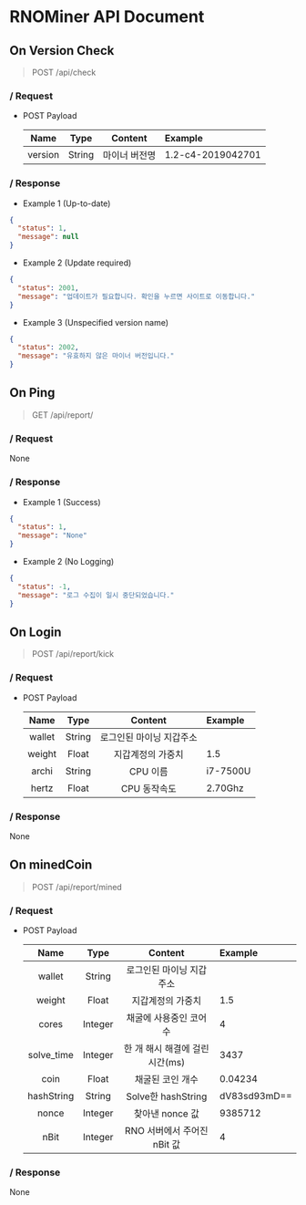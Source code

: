 # RNOMiner API Document

## On Version Check
> POST /api/check

### / Request
- POST Payload

    | Name | Type | Content | Example |
    |:----:|:----:|:-------:|:--------|
    | version | String | 마이너 버전명 | 1.2-c4-2019042701 |

### / Response
- Example 1 (Up-to-date)
```json
{
  "status": 1,
  "message": null
}
```

- Example 2 (Update required)
```json
{
  "status": 2001,
  "message": "업데이트가 필요합니다. 확인을 누르면 사이트로 이동합니다."
}
```

- Example 3 (Unspecified version name)
```json
{
  "status": 2002,
  "message": "유효하지 않은 마이너 버전입니다."
}
```

## On Ping
> GET /api/report/

### / Request
None

### / Response
- Example 1  (Success)
```json
{
  "status": 1,
  "message": "None"
}
```

- Example 2 (No Logging)
```json
{
  "status": -1,
  "message": "로그 수집이 일시 중단되었습니다."
}
```

## On Login
> POST /api/report/kick

### / Request
- POST Payload

    | Name | Type | Content | Example |
    |:----:|:----:|:-------:|:--------|
    | wallet | String | 로그인된 마이닝 지갑주소 |  |
    | weight | Float | 지갑계정의 가중치 | 1.5 |
    | archi | String | CPU 이름 | i7-7500U |
    | hertz | Float | CPU 동작속도 | 2.70Ghz |
    
### / Response
None

## On minedCoin
> POST /api/report/mined

### / Request
- POST Payload

    | Name | Type | Content | Example |
    |:----:|:----:|:-------:|:--------|
    | wallet | String | 로그인된 마이닝 지갑주소 |  |
    | weight | Float | 지갑계정의 가중치 | 1.5 |
    | cores | Integer | 채굴에 사용중인 코어 수 | 4 |
    | solve_time | Integer | 한 개 해시 해결에 걸린 시간(ms) | 3437 |
    | coin | Float | 채굴된 코인 개수 | 0.04234 |
    | hashString | String | Solve한 hashString | dV83sd93mD== |
    | nonce | Integer | 찾아낸 nonce 값 | 9385712 |
    | nBit | Integer | RNO 서버에서 주어진 nBit 값 | 4 |
    
### / Response
None
